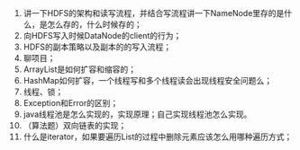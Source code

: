 1. 讲一下HDFS的架构和读写流程，并结合写流程讲一下NameNode里存的是什么，是怎么存的，什么时候存的；
2. 向HDFS写入时候DataNode的client的行为；
3. HDFS的副本策略以及副本的的写入流程；
4. 聊项目；
5. ArrayList是如何扩容和缩容的；
6. HashMap如何扩容，一个线程写和多个线程读会出现线程安全问题么；
7. 线程、锁；
8. Exception和Error的区别；
9. java线程池是怎么实现的，实现原理；自己实现线程池怎么实现。
10. （算法题）双向链表的实现；
11. 什么是iterator，如果要遍历List的过程中删除元素应该怎么用哪种遍历方式；